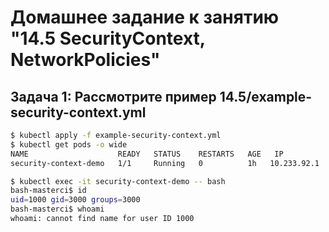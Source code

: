 # Домашнее задание к занятию "14.5 SecurityContext, NetworkPolicies"

## Задача 1: Рассмотрите пример 14.5/example-security-context.yml

```bash
$ kubectl apply -f example-security-context.yml
$ kubectl get pods -o wide
NAME                    READY   STATUS    RESTARTS   AGE   IP            NODE    NOMINATED NODE   READINESS GATES
security-context-demo   1/1     Running   0          1h   10.233.92.1   node1    <none>           <none>
```

```bash
$ kubectl exec -it security-context-demo -- bash
bash-masterci$ id
uid=1000 gid=3000 groups=3000
bash-masterci$ whoami
whoami: cannot find name for user ID 1000
```
